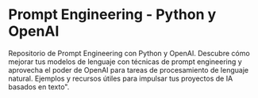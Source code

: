 # Prompt Engineering - Python y OpenAI

Repositorio de Prompt Engineering con Python y OpenAI. Descubre cómo mejorar tus modelos de lenguaje con técnicas de prompt engineering y aprovecha el poder de OpenAI para tareas de procesamiento de lenguaje natural. Ejemplos y recursos útiles para impulsar tus proyectos de IA basados en texto".
